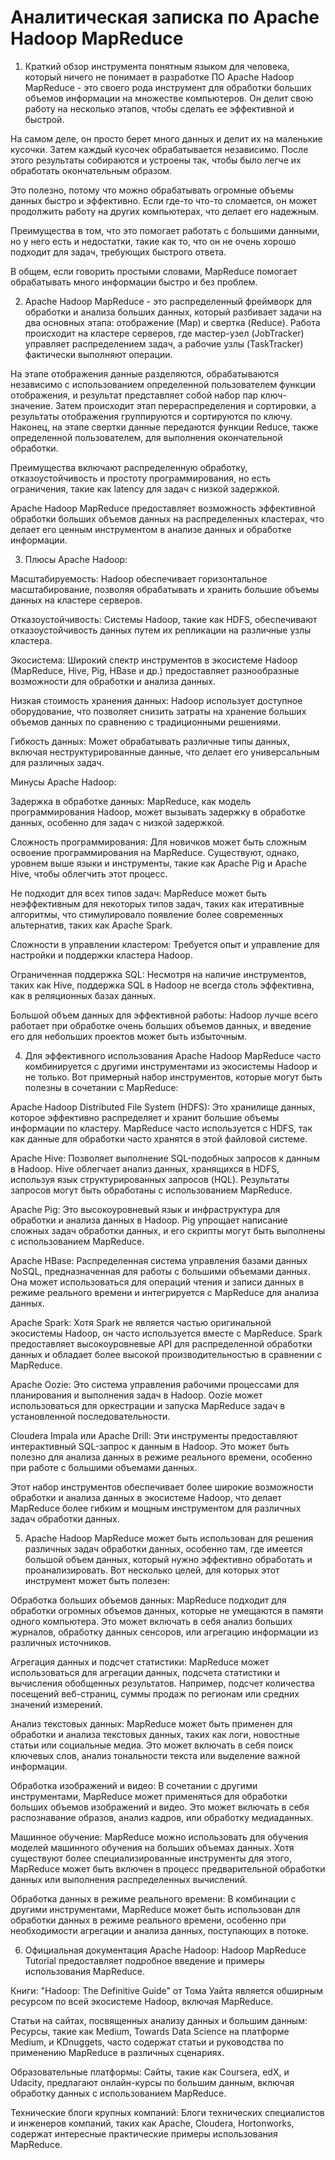 # Аналитическая записка по Apache Hadoop MapReduce
1. Краткий обзор инструмента понятным языком для человека, который ничего не понимает в разработке ПО
Apache Hadoop MapReduce - это своего рода инструмент для обработки больших объемов информации на множестве компьютеров. Он делит свою работу на несколько этапов, чтобы сделать ее эффективной и быстрой.

На самом деле, он просто берет много данных и делит их на маленькие кусочки. Затем каждый кусочек обрабатывается независимо. После этого результаты собираются и устроены так, чтобы было легче их обработать окончательным образом.

Это полезно, потому что можно обрабатывать огромные объемы данных быстро и эффективно. Если где-то что-то сломается, он может продолжить работу на других компьютерах, что делает его надежным.

Преимущества в том, что это помогает работать с большими данными, но у него есть и недостатки, такие как то, что он не очень хорошо подходит для задач, требующих быстрого ответа.

В общем, если говорить простыми словами, MapReduce помогает обрабатывать много информации быстро и без проблем.

2. Apache Hadoop MapReduce - это распределенный фреймворк для обработки и анализа больших данных, который разбивает задачи на два основных этапа: отображение (Map) и свертка (Reduce). Работа происходит на кластере серверов, где мастер-узел (JobTracker) управляет распределением задач, а рабочие узлы (TaskTracker) фактически выполняют операции.

На этапе отображения данные разделяются, обрабатываются независимо с использованием определенной пользователем функции отображения, и результат представляет собой набор пар ключ-значение. Затем происходит этап перераспределения и сортировки, а результаты отображения группируются и сортируются по ключу. Наконец, на этапе свертки данные передаются функции Reduce, также определенной пользователем, для выполнения окончательной обработки.

Преимущества включают распределенную обработку, отказоустойчивость и простоту программирования, но есть ограничения, такие как latency для задач с низкой задержкой.

Apache Hadoop MapReduce предоставляет возможность эффективной обработки больших объемов данных на распределенных кластерах, что делает его ценным инструментом в анализе данных и обработке информации.

3. Плюсы Apache Hadoop:

Масштабируемость: Hadoop обеспечивает горизонтальное масштабирование, позволяя обрабатывать и хранить большие объемы данных на кластере серверов.

Отказоустойчивость: Системы Hadoop, такие как HDFS, обеспечивают отказоустойчивость данных путем их репликации на различные узлы кластера.

Экосистема: Широкий спектр инструментов в экосистеме Hadoop (MapReduce, Hive, Pig, HBase и др.) предоставляет разнообразные возможности для обработки и анализа данных.

Низкая стоимость хранения данных: Hadoop использует доступное оборудование, что позволяет снизить затраты на хранение больших объемов данных по сравнению с традиционными решениями.

Гибкость данных: Может обрабатывать различные типы данных, включая неструктурированные данные, что делает его универсальным для различных задач.

Минусы Apache Hadoop:

Задержка в обработке данных: MapReduce, как модель программирования Hadoop, может вызывать задержку в обработке данных, особенно для задач с низкой задержкой.

Сложность программирования: Для новичков может быть сложным освоение программирования на MapReduce. Существуют, однако, уровнем выше языки и инструменты, такие как Apache Pig и Apache Hive, чтобы облегчить этот процесс.

Не подходит для всех типов задач: MapReduce может быть неэффективным для некоторых типов задач, таких как итеративные алгоритмы, что стимулировало появление более современных альтернатив, таких как Apache Spark.

Сложности в управлении кластером: Требуется опыт и управление для настройки и поддержки кластера Hadoop.

Ограниченная поддержка SQL: Несмотря на наличие инструментов, таких как Hive, поддержка SQL в Hadoop не всегда столь эффективна, как в реляционных базах данных.

Большой объем данных для эффективной работы: Hadoop лучше всего работает при обработке очень больших объемов данных, и введение его для небольших проектов может быть избыточным.


4. Для эффективного использования Apache Hadoop MapReduce часто комбинируется с другими инструментами из экосистемы Hadoop и не только. Вот примерный набор инструментов, которые могут быть полезны в сочетании с MapReduce:

Apache Hadoop Distributed File System (HDFS): Это хранилище данных, которое эффективно распределяет и хранит большие объемы информации по кластеру. MapReduce часто используется с HDFS, так как данные для обработки часто хранятся в этой файловой системе.

Apache Hive: Позволяет выполнение SQL-подобных запросов к данным в Hadoop. Hive облегчает анализ данных, хранящихся в HDFS, используя язык структурированных запросов (HQL). Результаты запросов могут быть обработаны с использованием MapReduce.

Apache Pig: Это высокоуровневый язык и инфраструктура для обработки и анализа данных в Hadoop. Pig упрощает написание сложных задач обработки данных, и его скрипты могут быть выполнены с использованием MapReduce.

Apache HBase: Распределенная система управления базами данных NoSQL, предназначенная для работы с большими объемами данных. Она может использоваться для операций чтения и записи данных в режиме реального времени и интегрируется с MapReduce для анализа данных.

Apache Spark: Хотя Spark не является частью оригинальной экосистемы Hadoop, он часто используется вместе с MapReduce. Spark предоставляет высокоуровневые API для распределенной обработки данных и обладает более высокой производительностью в сравнении с MapReduce.

Apache Oozie: Это система управления рабочими процессами для планирования и выполнения задач в Hadoop. Oozie может использоваться для оркестрации и запуска MapReduce задач в установленной последовательности.

Cloudera Impala или Apache Drill: Эти инструменты предоставляют интерактивный SQL-запрос к данным в Hadoop. Это может быть полезно для анализа данных в режиме реального времени, особенно при работе с большими объемами данных.

Этот набор инструментов обеспечивает более широкие возможности обработки и анализа данных в экосистеме Hadoop, что делает MapReduce более гибким и мощным инструментом для различных задач обработки данных.

5. Apache Hadoop MapReduce может быть использован для решения различных задач обработки данных, особенно там, где имеется большой объем данных, который нужно эффективно обработать и проанализировать. Вот несколько целей, для которых этот инструмент может быть полезен:

Обработка больших объемов данных: MapReduce подходит для обработки огромных объемов данных, которые не умещаются в памяти одного компьютера. Это может включать в себя анализ больших журналов, обработку данных сенсоров, или агрегацию информации из различных источников.

Агрегация данных и подсчет статистики: MapReduce может использоваться для агрегации данных, подсчета статистики и вычисления обобщенных результатов. Например, подсчет количества посещений веб-страниц, суммы продаж по регионам или средних значений измерений.

Анализ текстовых данных: MapReduce может быть применен для обработки и анализа текстовых данных, таких как логи, новостные статьи или социальные медиа. Это может включать в себя поиск ключевых слов, анализ тональности текста или выделение важной информации.

Обработка изображений и видео: В сочетании с другими инструментами, MapReduce может применяться для обработки больших объемов изображений и видео. Это может включать в себя распознавание образов, анализ кадров, или обработку медиаданных.

Машинное обучение: MapReduce можно использовать для обучения моделей машинного обучения на больших объемах данных. Хотя существуют более специализированные инструменты для этого, MapReduce может быть включен в процесс предварительной обработки данных или выполнения распределенных вычислений.

Обработка данных в режиме реального времени: В комбинации с другими инструментами, MapReduce может быть использован для обработки данных в режиме реального времени, особенно при необходимости агрегации и анализа данных, поступающих в потоке.

6. Официальная документация Apache Hadoop: Hadoop MapReduce Tutorial предоставляет подробное введение и примеры использования MapReduce.

Книги: "Hadoop: The Definitive Guide" от Тома Уайта является обширным ресурсом по всей экосистеме Hadoop, включая MapReduce.

Статьи на сайтах, посвященных анализу данных и большим данным: Ресурсы, такие как Medium, Towards Data Science на платформе Medium, и KDnuggets, часто содержат статьи и руководства по применению MapReduce в различных сценариях.

Образовательные платформы: Сайты, такие как Coursera, edX, и Udacity, предлагают онлайн-курсы по большим данным, включая обработку данных с использованием MapReduce.

Технические блоги крупных компаний: Блоги технических специалистов и инженеров компаний, таких как Apache, Cloudera, Hortonworks, содержат интересные практические примеры использования MapReduce.